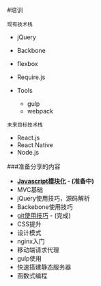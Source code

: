 #培训

`现有技术栈`

*	jQuery
*	Backbone
*	flexbox
*	Require.js

*	Tools
	*	gulp
	*	webpack	

`未来目标技术栈`

*	React.js
*	React Native
*	Node.js



###准备分享的内容

*	**[Javascript模块化](https://github.com/sapling-team/team-building/blob/master/share/javascript_%E6%A8%A1%E5%9D%97%E5%8C%96.md) - (准备中)** 
*	MVC基础
*	jQuery使用技巧，源码解析
*	Backebone使用技巧
*	[git使用技巧](https://github.com/sapling-team/team-building/blob/master/share/git%E4%BD%BF%E7%94%A8%E6%8A%80%E5%B7%A7.md) - (完成)
*	CSS提升
*	设计模式
*	nginx入门
*	移动端请求代理
*	gulp使用
*	快速搭建静态服务器
*	函数式编程